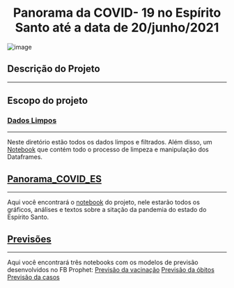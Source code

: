 <h1 align="center">Panorama da COVID- 19 no Espírito Santo até a data de 20/junho/2021</h1>

![image](https://github.com/GabrielDalBen/covid_ES/blob/main/dados_limpos/Panorama%20COVID%20-%20Esp%C3%ADrito%20Santo.jpg?raw=true)



## Descrição do Projeto
---


## Escopo do projeto 

### [Dados Limpos](https://github.com/GabrielDalBen/covid_ES/tree/main/dados_limpos)
---
Neste diretório estão todos os dados limpos e filtrados. Além disso, um [Notebook](https://github.com/GabrielDalBen/covid_ES/blob/main/dados_limpos/Limpeza_dados.ipynb) que contém todo o processo de limpeza e manipulação dos Dataframes.

## [Panorama_COVID_ES](https://github.com/GabrielDalBen/covid_ES/tree/main/panorama_COVID_ES)
---
Aqui você encontrará o [notebook](https://github.com/GabrielDalBen/covid_ES/blob/main/panorama_COVID_ES/Panorama_covid_Es.ipynb) do projeto, nele estarão todos os gráficos, análises e textos sobre a sitação da pandemia do estado do Espírito Santo.

## [Previsões](https://github.com/GabrielDalBen/covid_ES/tree/main/previsoes)
---
Aqui você encontrará três notebooks com os modelos de previsão desenvolvidos no FB Prophet:
[Previsão da vacinação](https://github.com/GabrielDalBen/covid_ES/blob/main/previsoes/1_Previsao_vacinacao.ipynb)
[Previsão da óbitos](https://github.com/GabrielDalBen/covid_ES/blob/main/previsoes/2_Previsao_obitos.ipynb) 
[Previsão da casos](https://github.com/GabrielDalBen/covid_ES/blob/main/previsoes/3_Previsao_casos.ipynb) 
